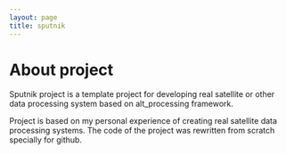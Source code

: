 ```yaml
---
layout: page
title: sputnik
---
```

# About project

Sputnik project is a template project for developing real satellite or other data 
processing system based on alt_processing framework. 

[//]: # (Basic any data features:)

[//]: # (- basic UI interface to run and monitor async python data processing via alt_proc API)

[//]: # ()
[//]: # (Basic satellite data features:)

[//]: # (- query for Sentinel-2 metadata on region and date range)

[//]: # (- loading Sentinel-2 bands  )

[//]: # (- GIS UI for viewing metadata and RGB data over OSM basemap)

[//]: # ()
Project is based on my personal experience of creating real satellite data processing 
systems. The code of the project was rewritten from scratch specially for github.     


